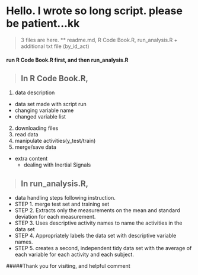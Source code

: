 # Hello. I wrote so long script. please be patient...kk

> 3 files are here.
** readme.md, R Code Book.R, run_analysis.R + additional txt file (by_id_act)



#### run R Code Book.R first, and then run_analysis.R
 

 
>## In R Code Book.R, 

1. data description
  * data set made with script run
  * changing variable name
  * changed variable list		
2. downloading files
3. read data
4. manipulate activities(y_test/train)
5. merge/save data
 
- extra content
  - dealing with Inertial Signals
 
 
 
>## In run_analysis.R,
 
- data handling steps following instruction.
 - STEP 1. merge test set and training set
 - STEP 2. Extracts only the measurements on the mean and standard deviation for each measurement.
 - STEP 3. Uses descriptive activity names to name the activities in the data set
 - STEP 4. Appropriately labels the data set with descriptive variable names.
 - STEP 5. creates a second, independent tidy data set with the average of each variable for each activity and each subject.

 
#####Thank you for visiting, and helpful comment
